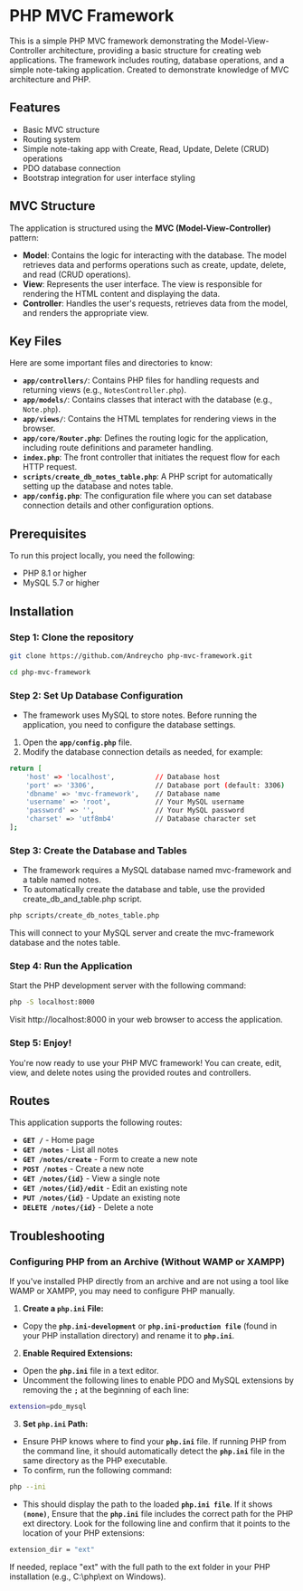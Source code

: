 # PHP MVC Framework

This is a simple PHP MVC framework demonstrating the Model-View-Controller architecture, providing a basic structure for creating web applications. The framework includes routing, database operations, and a simple note-taking application. Created to demonstrate knowledge of MVC architecture and PHP.

## Features
- Basic MVC structure
- Routing system
- Simple note-taking app with Create, Read, Update, Delete (CRUD) operations
- PDO database connection
- Bootstrap integration for user interface styling

## MVC Structure
The application is structured using the **MVC (Model-View-Controller)** pattern:

- **Model**: Contains the logic for interacting with the database. The model retrieves data and performs operations such as create, update, delete, and read (CRUD operations).
- **View**: Represents the user interface. The view is responsible for rendering the HTML content and displaying the data.
- **Controller**: Handles the user's requests, retrieves data from the model, and renders the appropriate view.

## Key Files
Here are some important files and directories to know:

- **`app/controllers/`**: Contains PHP files for handling requests and returning views (e.g., `NotesController.php`).
- **`app/models/`**: Contains classes that interact with the database (e.g., `Note.php`).
- **`app/views/`**: Contains the HTML templates for rendering views in the browser.
- **`app/core/Router.php`**: Defines the routing logic for the application, including route definitions and parameter handling.
- **`index.php`**: The front controller that initiates the request flow for each HTTP request.
- **`scripts/create_db_notes_table.php`**: A PHP script for automatically setting up the database and notes table.
- **`app/config.php`**: The configuration file where you can set database connection details and other configuration options.

## Prerequisites
To run this project locally, you need the following:
- PHP 8.1 or higher
- MySQL 5.7 or higher

## Installation

### Step 1: Clone the repository
```bash
git clone https://github.com/Andreycho php-mvc-framework.git

cd php-mvc-framework
```

### Step 2: Set Up Database Configuration
- The framework uses MySQL to store notes. Before running the application, you need to configure the database settings.

1. Open the **`app/config.php`** file.
2. Modify the database connection details as needed, for example:

```bash
return [
    'host' => 'localhost',          // Database host
    'port' => '3306',               // Database port (default: 3306)
    'dbname' => 'mvc-framework',    // Database name
    'username' => 'root',           // Your MySQL username
    'password' => '',               // Your MySQL password
    'charset' => 'utf8mb4'          // Database character set
];
```
### Step 3: Create the Database and Tables
- The framework requires a MySQL database named mvc-framework and a table named notes.
- To automatically create the database and table, use the provided create_db_and_table.php script.

```bash
php scripts/create_db_notes_table.php
```

This will connect to your MySQL server and create the mvc-framework database and the notes table.

### Step 4: Run the Application
Start the PHP development server with the following command:

```bash
php -S localhost:8000
```
Visit http://localhost:8000 in your web browser to access the application.

### Step 5: Enjoy!

You're now ready to use your PHP MVC framework! You can create, edit, view, and delete notes using the provided routes and controllers.

## Routes 

This application supports the following routes:

- **`GET /`** - Home page
- **`GET /notes`** - List all notes
- **`GET /notes/create`** - Form to create a new note
- **`POST /notes`** - Create a new note
- **`GET /notes/{id}`** - View a single note
- **`GET /notes/{id}/edit`** - Edit an existing note
- **`PUT /notes/{id}`** - Update an existing note
- **`DELETE /notes/{id}`** - Delete a note

## Troubleshooting

### Configuring PHP from an Archive (Without WAMP or XAMPP)

If you've installed PHP directly from an archive and are not using a tool like WAMP or XAMPP, you may need to configure PHP manually.

1. **Create a **`php.ini`** File:**
- Copy the **`php.ini-development`** or **`php.ini-production file`** (found in your PHP installation directory) and rename it to **`php.ini`**.

2. **Enable Required Extensions:**
- Open the **`php.ini`** file in a text editor.
- Uncomment the following lines to enable PDO and MySQL extensions by removing the **`;`** at the beginning of each line:

```bash
extension=pdo_mysql
```

3. **Set **`php.ini`** Path:**
- Ensure PHP knows where to find your **`php.ini`** file. If running PHP from the command line, it should automatically detect the **`php.ini`** file in the same directory as the PHP executable.
- To confirm, run the following command:
```bash
php --ini 
```
- This should display the path to the loaded **`php.ini file`**. If it shows **`(none)`**, Ensure that the **`php.ini`** file includes the correct path for the PHP ext directory. Look for the following line and confirm that it points to the location of your PHP extensions:
```bash
extension_dir = "ext"
```
If needed, replace "ext" with the full path to the ext folder in your PHP installation (e.g., C:\php\ext on Windows).